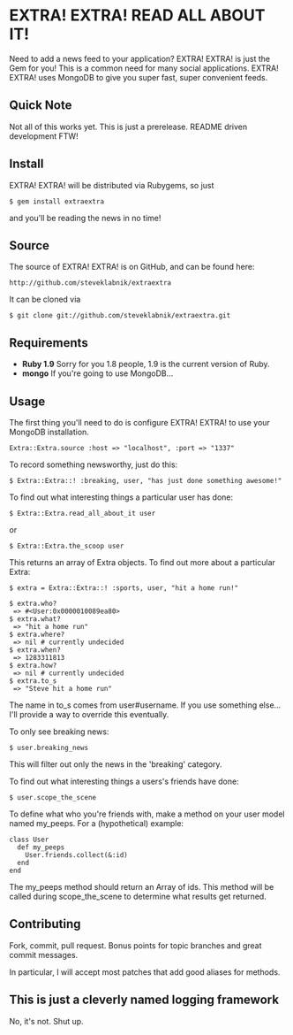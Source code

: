 EXTRA! EXTRA! READ ALL ABOUT IT!
================================

Need to add a news feed to your application? EXTRA! EXTRA! is just the Gem 
for you! This is a common need for many social applications. EXTRA! EXTRA! 
uses MongoDB to give you super fast, super convenient feeds.

## Quick Note ###############################################################

Not all of this works yet. This is just a prerelease. README driven
development FTW!

## Install ##################################################################

EXTRA! EXTRA! will be distributed via Rubygems, so just 

    $ gem install extraextra

and you'll be reading the news in no time!

## Source ###################################################################

The source of EXTRA! EXTRA! is on GitHub, and can be found here:

    http://github.com/steveklabnik/extraextra

It can be cloned via

    $ git clone git://github.com/steveklabnik/extraextra.git

## Requirements #############################################################

* **Ruby 1.9** Sorry for you 1.8 people, 1.9 is the current version of Ruby.
* **mongo** If you're going to use MongoDB...

## Usage ####################################################################

The first thing you'll need to do is configure EXTRA! EXTRA! to use your 
MongoDB installation. 

    Extra::Extra.source :host => "localhost", :port => "1337"

To record something newsworthy, just do this:

    $ Extra::Extra::! :breaking, user, "has just done something awesome!"

To find out what interesting things a particular user has done:

    $ Extra::Extra.read_all_about_it user

or

    $ Extra::Extra.the_scoop user

This returns an array of Extra objects. To find out more about a particular
 Extra:

    $ extra = Extra::Extra::! :sports, user, "hit a home run!"

    $ extra.who?
     => #<User:0x0000010089ea80> 
    $ extra.what?
     => "hit a home run"
    $ extra.where?
     => nil # currently undecided
    $ extra.when?
     => 1283311813 
    $ extra.how?
     => nil # currently undecided
    $ extra.to_s
     => "Steve hit a home run"

The name in to_s comes from user#username. If you use something else... 
I'll provide a way to override this eventually.

To only see breaking news:

    $ user.breaking_news

This will filter out only the news in the 'breaking' category.

To find out what interesting things a users's friends have done:

    $ user.scope_the_scene

To define what who you're friends with, make a method on your user model
named my_peeps. For a (hypothetical) example:

    class User
      def my_peeps
        User.friends.collect(&:id)
      end
    end

The my_peeps method should return an Array of ids. This method will be 
called during scope_the_scene to determine what results get returned.

## Contributing #############################################################

Fork, commit, pull request. Bonus points for topic branches and great commit
messages.

In particular, I will accept most patches that add good aliases for methods.

## This is just a cleverly named logging framework ##########################

No, it's not. Shut up.
